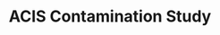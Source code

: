 ---
layout: page
title: ACIS Contamination Study
description: This is a study I performed to assess the likelihood that UV flux had polymerized the ACIS contamination layer. 
img: assets/img/uv_flux.png
redirect: /assets/pdf/uv_flux.pdf
importance: 3
category: chandra
---